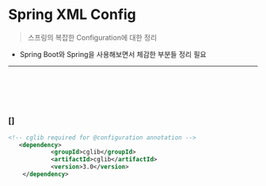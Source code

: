 # Spring XML Config
> 스프링의 복잡한 Configuration에 대한 정리
* Spring Boot와 Spring을 사용해보면서 체감한 부분들 정리 필요

<hr>
<br>

## 
#### 

<br> 

### []
```xml
<!-- cglib required for @configuration annotation -->
   <dependency>
            <groupId>cglib</groupId>
            <artifactId>cglib</artifactId>
            <version>3.0</version>
    </dependency>
```
